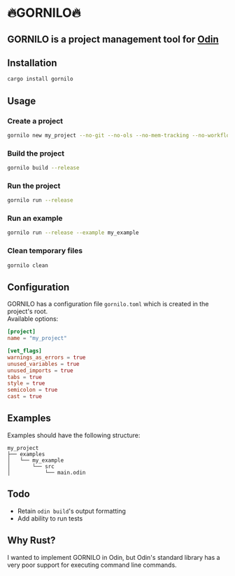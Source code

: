 # 🔥GORNILO🔥

## GORNILO is a project management tool for [Odin](https://odin-lang.org)

## Installation
```bash
cargo install gornilo
```

## Usage
### Create a project
```bash
gornilo new my_project --no-git --no-ols --no-mem-tracking --no-workflows
```
### Build the project
```bash
gornilo build --release
```
### Run the project
```bash
gornilo run --release
```

### Run an example
```bash
gornilo run --release --example my_example
```

### Clean temporary files
```bash
gornilo clean
```

## Configuration
GORNILO has a configuration file `gornilo.toml` which is created in the project's root.<br>
Available options:<br>
```toml
[project]
name = "my_project"

[vet_flags]
warnings_as_errors = true
unused_variables = true
unused_imports = true
tabs = true
style = true
semicolon = true
cast = true
```

## Examples
Examples should have the following structure:
```
my_project
├── examples
│   └── my_example
│       └── src
│           └── main.odin
```

## Todo
- Retain `odin build`'s output formatting
- Add ability to run tests

## Why Rust?
I wanted to implement GORNILO in Odin, but Odin's standard library has a very poor support for executing command line commands.
